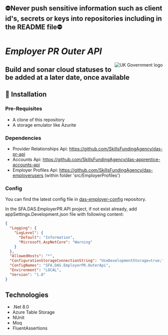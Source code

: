 ## ⛔Never push sensitive information such as client id's, secrets or keys into repositories including in the README file⛔

# _Employer PR Outer API_

<img src="https://avatars.githubusercontent.com/u/9841374?s=200&v=4" align="right" alt="UK Government logo">

## Build and sonar cloud statuses to be added at a later date, once available


## 🚀 Installation

### Pre-Requisites
* A clone of this repository
* A storage emulator like Azurite

### Dependencies
* Provider Relationships Api: https://github.com/SkillsFundingAgency/das-pr-api
* Accounts Api: https://github.com/SkillsFundingAgency/das-apprentice-accounts-api
* Employer Profiles Api: https://github.com/SkillsFundingAgency/das-employerusers (within folder 'src/EmployerProfiles')


### Config

You can find the latest config file in [das-employer-config](https://github.com/SkillsFundingAgency/das-employer-config/blob/master/das-apim-endpoints/SFA.DAS.EmployerPR.OuterApi.json) repository.

In the SFA.DAS.EmployerPR.API project, if not exist already, add appSettings.Development.json file with following content:
```json
{
  "Logging": {
    "LogLevel": {
      "Default": "Information",
      "Microsoft.AspNetCore": "Warning"
    }
  },
  "AllowedHosts": "*",
  "ConfigurationStorageConnectionString": "UseDevelopmentStorage=true;",
  "ConfigNames": "SFA.DAS.EmployerPR.OuterApi",
  "Environment": "LOCAL",
  "Version": "1.0"
}
```

## Technologies
* .Net 8.0
* Azure Table Storage
* NUnit
* Moq
* FluentAssertions
